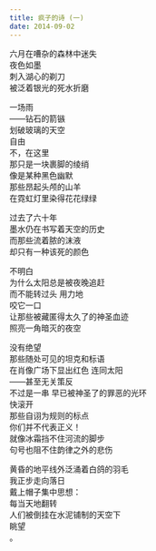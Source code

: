 ```yaml
---
title: 疯子的诗 (一)
date: 2014-09-02
---
```

六月在嘈杂的森林中迷失  
夜色如墨  
刺入湖心的剃刀  
被泛着银光的死水折磨  
  
一场雨  
——钻石的箭镞  
划破玻璃的天空  
自由  
不，在这里  
那只是一块裹脚的绫绡  
像是某种黑色幽默  
那些昂起头颅的山羊  
在霓虹灯里染得花花绿绿  
  
过去了六十年  
墨水仍在书写着天空的历史  
而那些流着脓的沫液  
却只有一种该死的颜色  
  
不明白  
为什么太阳总是被夜晚追赶  
而不能转过头 用力地  
咬它一口  
让那些被藏匿得太久了的神圣血迹  
照亮一角暗灭的夜空  
  
没有绝望  
那些随处可见的坦克和标语  
在肖像广场下显出红色  连同太阳   
——甚至无关策反  
不过是一串  早已被神圣了的罪恶的光环  
快滚开  
那些自诩为规则的标点  
你们并不代表正义！  
就像冰霜挡不住河流的脚步  
句号也阻不住韵律之外的悲伤  
  
黄昏的地平线外泛涌着白鸽的羽毛  
我正步走向落日  
戴上帽子集中思想：  
每当天地翻转  
人们被倒挂在水泥铺制的天空下  
眺望  
。  